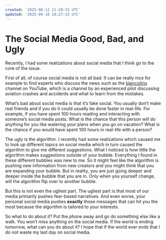 ```yaml
---
created: '2025-08-12 21:20:31 UTC'
updated: '2025-09-10 10:27:15 UTC'
---
```


# The Social Media Good, Bad, and Ugly

Recently, I had some realizations about social media that I think go to the core of the issue.

First of all, of course social media is not all bad. It can be really nice for example to find experts who discuss the news such as the [blancolirio](https://www.youtube.com/@blancolirio) channel on YouTube, which is a channel by an experienced pilot discussing aviation crashes and accidents and what to learn from the mistakes.

What’s bad about social media is that it’s fake social. You usually don’t make real friends and if you do it could usually be done faster in real-life. For example, if you have spent 100 hours reading and interacting with someone’s social media posts. What is the chance that this person will do anything for you like watering your plans when you go on vacation? What is the chance if you would have spent 100 hours in real-life with a person?

The ugly is the algorithm. I recently had some realizations which caused me to look up different topics on social media which in turn caused the algorithm to give me different suggestions. What I noticed is how little the algorithm makes suggestions outside of your bubble. Everything I found in these different bubbles was new to me. So it might feel like the algorithm is pushing new information from new creators and you might think that you are expanding your bubble. But in reality, you are just going deeper and deeper inside the bubble that you are in. Only when you yourself change, will the algorithm flip over to another bubble.

But this is not even the ugliest part. The ugliest part is that most of our media primarily pushes fear-based narratives. And even worse, your personal social media pushes **exactly** those messages that can hit you the most because the algorithm is tailored to your interests.

So what to do about it? Put the phone away and go do something else like a walk. You won’t miss anything on the social media. If the world is ending tomorrow, what can you do about it? I hope that if the world ever ends that I do not waste my last day on social media.


